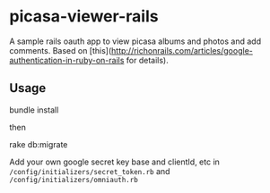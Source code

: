 picasa-viewer-rails
===================

A sample rails oauth app to view picasa albums and photos and add comments.
Based on [this](http://richonrails.com/articles/google-authentication-in-ruby-on-rails for details).

## Usage

  bundle install

then

  rake db:migrate

Add your own google secret key base and clientId, etc in `/config/initializers/secret_token.rb` and `/config/initializers/omniauth.rb`
